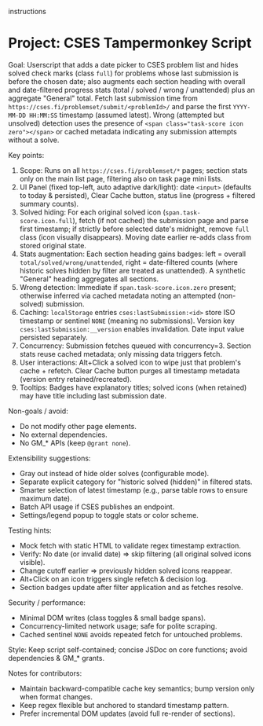 instructions

# Project: CSES Tampermonkey Script

Goal: Userscript that adds a date picker to CSES problem list and hides solved check marks (class `full`) for problems whose last submission is before the chosen date; also augments each section heading with overall and date-filtered progress stats (total / solved / wrong / unattended) plus an aggregate "General" total. Fetch last submission time from `https://cses.fi/problemset/submit/<problemId>/` and parse the first `YYYY-MM-DD HH:MM:SS` timestamp (assumed latest). Wrong (attempted but unsolved) detection uses the presence of `<span class="task-score icon zero"></span>` or cached metadata indicating any submission attempts without a solve.

Key points:
1. Scope: Runs on all `https://cses.fi/problemset/*` pages; section stats only on the main list page, filtering also on task page mini lists.
2. UI Panel (fixed top-left, auto adaptive dark/light): date `<input>` (defaults to today & persisted), Clear Cache button, status line (progress + filtered summary counts).
3. Solved hiding: For each original solved icon (`span.task-score.icon.full`), fetch (if not cached) the submission page and parse first timestamp; if strictly before selected date's midnight, remove `full` class (icon visually disappears). Moving date earlier re-adds class from stored original state.
4. Stats augmentation: Each section heading gains badges: left = overall `total/solved/wrong/unattended`, right = date-filtered counts (where historic solves hidden by filter are treated as unattended). A synthetic "General" heading aggregates all sections.
5. Wrong detection: Immediate if `span.task-score.icon.zero` present; otherwise inferred via cached metadata noting an attempted (non-solved) submission.
6. Caching: `localStorage` entries `cses:lastSubmission:<id>` store ISO timestamp or sentinel `NONE` (meaning no submissions). Version key `cses:lastSubmission:__version` enables invalidation. Date input value persisted separately.
7. Concurrency: Submission fetches queued with concurrency=3. Section stats reuse cached metadata; only missing data triggers fetch.
8. User interactions: Alt+Click a solved icon to wipe just that problem's cache + refetch. Clear Cache button purges all timestamp metadata (version entry retained/recreated).
9. Tooltips: Badges have explanatory titles; solved icons (when retained) may have title including last submission date.

Non-goals / avoid:
- Do not modify other page elements.
- No external dependencies.
- No GM_* APIs (keep `@grant none`).

Extensibility suggestions:
- Gray out instead of hide older solves (configurable mode).
- Separate explicit category for "historic solved (hidden)" in filtered stats.
- Smarter selection of latest timestamp (e.g., parse table rows to ensure maximum date).
- Batch API usage if CSES publishes an endpoint.
- Settings/legend popup to toggle stats or color scheme.

Testing hints:
- Mock fetch with static HTML to validate regex timestamp extraction.
- Verify: No date (or invalid date) => skip filtering (all original solved icons visible).
- Change cutoff earlier => previously hidden solved icons reappear.
- Alt+Click on an icon triggers single refetch & decision log.
- Section badges update after filter application and as fetches resolve.

Security / performance:
- Minimal DOM writes (class toggles & small badge spans).
- Concurrency-limited network usage; safe for polite scraping.
- Cached sentinel `NONE` avoids repeated fetch for untouched problems.

Style: Keep script self-contained; concise JSDoc on core functions; avoid dependencies & GM_* grants.

Notes for contributors:
- Maintain backward-compatible cache key semantics; bump version only when format changes.
- Keep regex flexible but anchored to standard timestamp pattern.
- Prefer incremental DOM updates (avoid full re-render of sections).
